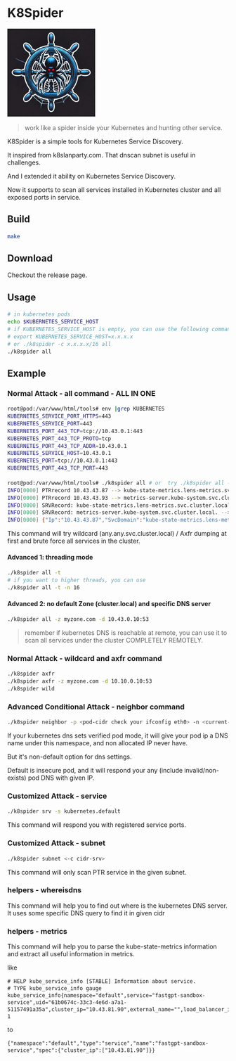 # K8Spider 

<img src="./K8spider.webp" width="200px">

> work like a spider inside your Kubernetes and hunting other service.

K8Spider is a simple tools for Kubernetes Service Discovery. 

It inspired from k8slanparty.com. That dnscan subnet is useful in challenges.

And I extended it ability on Kubernetes Service Discovery.

Now it supports to scan all services installed in Kubernetes cluster and all exposed ports in service. 

## Build

```bash
make 
```

## Download 

Checkout the release page. 

## Usage

```bash
# in kubernetes pods
echo $KUBERNETES_SERVICE_HOST
# if KUBERNETES_SERVICE_HOST is empty, you can use the following command to set it.
# export KUBERNETES_SERVICE_HOST=x.x.x.x
# or ./k8spider -c x.x.x.x/16 all
./k8spider all
```

## Example

### Normal Attack - all command - ALL IN ONE

```bash
root@pod:/var/www/html/tools# env |grep KUBERNETES
KUBERNETES_SERVICE_PORT_HTTPS=443
KUBERNETES_SERVICE_PORT=443
KUBERNETES_PORT_443_TCP=tcp://10.43.0.1:443
KUBERNETES_PORT_443_TCP_PROTO=tcp
KUBERNETES_PORT_443_TCP_ADDR=10.43.0.1
KUBERNETES_SERVICE_HOST=10.43.0.1
KUBERNETES_PORT=tcp://10.43.0.1:443
KUBERNETES_PORT_443_TCP_PORT=443

root@pod:/var/www/html/tools# ./k8spider all # or  try ./k8spider all -c 10.43.0.1/16  
INFO[0000] PTRrecord 10.43.43.87 --> kube-state-metrics.lens-metrics.svc.cluster.local. 
INFO[0000] PTRrecord 10.43.43.93 --> metrics-server.kube-system.svc.cluster.local. 
INFO[0000] SRVRecord: kube-state-metrics.lens-metrics.svc.cluster.local. --> kube-state-metrics.lens-metrics.svc.cluster.local.:8080 
INFO[0000] SRVRecord: metrics-server.kube-system.svc.cluster.local. --> metrics-server.kube-system.svc.cluster.local.:443 
INFO[0000] {"Ip":"10.43.43.87","SvcDomain":"kube-state-metrics.lens-metrics.svc.cluster.local.","SrvRecords":[{"Cname":"kube-state-metrics.lens-metrics.svc.cluster.local.","Srv":[{"Target":"kube-state-metrics.lens-metrics.svc.cluster.local.","Port":8080,"Priority":0,"Weight":100}]}]} 
```

This command will try wildcard (any.any.svc.cluster.local) / Axfr dumping at first and brute force all services in the cluster.

#### Advanced 1: threading mode

```bash
./k8spider all -t  
# if you want to higher threads, you can use 
./k8spider all -t -n 16
```

#### Advanced 2: no default Zone (cluster.local) and specific DNS server

```bash
./k8spider all -z myzone.com -d 10.43.0.10:53
```

> remember if kubernetes DNS is reachable at remote, you can use it to scan all services under the cluster COMPLETELY REMOTELY.
> 

### Normal Attack - wildcard and axfr command

```bash
./k8spider axfr 
./k8spider axfr -z myzone.com -d 10.10.0.10:53
./k8spider wild
```

### Advanced Conditional Attack - neighbor command

```bash
./k8spider neighbor -p <pod-cidr check your ifconfig eth0> -n <current-ns>
```

If your kubernetes dns sets verified pod mode, it will give your pod ip a DNS name under this namespace, and non allocated
IP never have.

But it's non-default option for dns settings. 

Default is insecure pod, and it will respond your any (include invalid/non-exists) pod DNS with given IP.

### Customized Attack - service 

```bash
./k8spider srv -s kubernetes.default 
```

This command will respond you with registered service ports.

### Customized Attack - subnet

```bash
./k8spider subnet <-c cidr-srv> 
```

This command will only scan PTR service in the given subnet.

### helpers - whereisdns 

This command will help you to find out where is the kubernetes DNS server. It uses some specific DNS query to find it in given 
cidr

### helpers - metrics

This command will help you to parse the kube-state-metrics information and extract all useful information in metrics.

like 

```text
# HELP kube_service_info [STABLE] Information about service.
# TYPE kube_service_info gauge
kube_service_info{namespace="default",service="fastgpt-sandbox-service",uid="61b0674c-33c3-4e6d-a7a1-51157491a35a",cluster_ip="10.43.81.90",external_name="",load_balancer_ip=""} 1
```

to 

```text
{"namespace":"default","type":"service","name":"fastgpt-sandbox-service","spec":{"cluster_ip":["10.43.81.90"]}}
```


